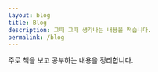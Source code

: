 ```yaml
---
layout: blog
title: Blog
description: 그때 그때 생각나는 내용을 적습니다. 
permalink: /blog
---
```

주로 책을 보고 공부하는 내용을 정리합니다.
